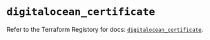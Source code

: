 # `digitalocean_certificate`

Refer to the Terraform Registory for docs: [`digitalocean_certificate`](https://registry.terraform.io/providers/digitalocean/digitalocean/2.34.1/docs/resources/certificate).
